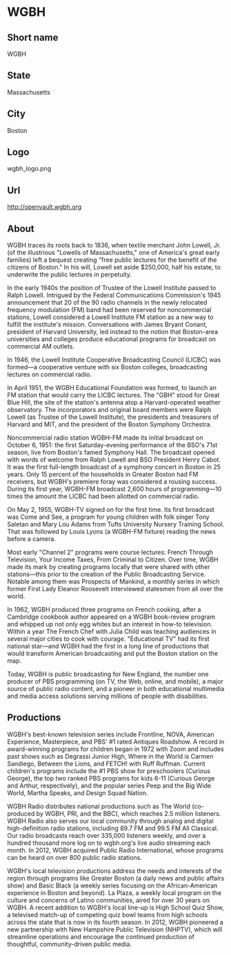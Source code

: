 # WGBH

## Short name

WGBH

## State

Massachusetts

## City

Boston

## Logo

wgbh\_logo.png

## Url

http://openvault.wgbh.org

## About

WGBH traces its roots back to 1836, when textile merchant John Lowell, Jr. (of the illustrious "Lowells of 
Massachusetts," one of America's great early families) left a bequest creating "free public lectures for the benefit 
of the citizens of Boston." In his will, Lowell set aside $250,000, half his estate, to underwrite the public lectures 
in perpetuity.

In the early 1940s the position of Trustee of the Lowell Institute passed to Ralph Lowell. Intrigued by the 
Federal Communications Commission's 1945 announcement that 20 of the 90 radio channels in the newly relocated 
frequency modulation (FM) band had been reserved for noncommercial stations, Lowell considered a Lowell Institute 
FM station as a new way to fulfill the institute's mission. Conversations with James Bryant Conant, president of 
Harvard University, led instead to the notion that Boston-area universities and colleges produce educational 
programs for broadcast on commercial AM outlets.

In 1946, the Lowell Institute Cooperative Broadcasting Council (LICBC) was formed—a cooperative venture with six 
Boston colleges, broadcasting lectures on commercial radio. 

In April 1951, the WGBH Educational Foundation was formed, to launch an FM station that would carry the LICBC 
lectures. The "GBH" stood for Great Blue Hill, the site of the station's antenna atop a Harvard-operated weather 
observatory. The incorporators and original board members were Ralph Lowell (as Trustee of the Lowell Institute), 
the presidents and treasurers of Harvard and MIT, and the president of the Boston Symphony Orchestra. 

Noncommercial radio station WGBH-FM made its initial broadcast on October 6, 1951: the first Saturday-evening 
performance of the BSO's 71st season, live from Boston's famed Symphony Hall. The broadcast opened with words of 
welcome from Ralph Lowell and BSO President Henry Cabot. It was the first full-length broadcast of a symphony concert 
in Boston in 25 years. Only 15 percent of the households in Greater Boston had FM receivers, but WGBH's premiere foray 
was considered a rousing success. During its first year, WGBH-FM broadcast 2,600 hours of programming—10 times the 
amount the LICBC had been allotted on commercial radio.

On May 2, 1955, WGBH-TV signed on for the first time. Its first broadcast was Come and See, a program for young 
children with folk singer Tony Saletan and Mary Lou Adams from Tufts University Nursery Training School. That was 
followed by Louis Lyons (a WGBH-FM fixture) reading the news before a camera. 

Most early "Channel 2" programs were course lectures: French Through Television, Your Income Taxes, From Criminal 
to Citizen. Over time, WGBH made its mark by creating programs locally that were shared with other stations—this prior 
to the creation of the Public Broadcasting Service. Notable among them was Prospects of Mankind, a monthly series in 
which former First Lady Eleanor Roosevelt interviewed statesmen from all over the world.

In 1962, WGBH produced three programs on French cooking, after a Cambridge cookbook author appeared on a WGBH 
book-review program and whipped up not only egg whites but an interest in how-to television. Within a year The French 
Chef with Julia Child was teaching audiences in several major cities to cook with courage. "Educational TV" had its 
first national star—and WGBH had the first in a long line of productions that would transform American broadcasting 
and put the Boston station on the map.

Today, WGBH is public broadcasting for New England, the number one producer of PBS programming (on TV, the Web, 
online, and mobile), a major source of public radio content, and a pioneer in both educational multimedia and media 
access solutions serving millions of people with disabilities.


## Productions

WGBH's best-known television series include Frontline, NOVA, American Experience, Masterpiece, and PBS' #1 rated 
Antiques Roadshow. A record in award-winning programs for children began in 1972 with Zoom and includes past shows 
such as Degrassi Junior High, Where in the World is Carmen Sandiego, Between the Lions, and FETCH! with Ruff 
Ruffman. Current children's programs include the #1 PBS show for preschoolers (Curious George), the top two ranked 
PBS programs for kids 6-11 (Curious George and Arthur, respectively), and the popular series Peep and the Big Wide 
World, Martha Speaks, and Design Squad Nation. 

WGBH Radio distributes national productions such as The World (co-produced by WGBH, PRI, and the BBC), which 
reaches 2.5 million listeners. WGBH Radio also serves our local community through analog and digital high-definition 
radio stations, including 89.7 FM and 99.5 FM All Classical. Our radio broadcasts reach over 335,000 listeners weekly, 
and over a hundred thousand more log on to wgbh.org's live audio streaming each month. In 2012, WGBH acquired 
Public Radio International, whose programs can be heard on over 800 public radio stations.

WGBH's local television productions address the needs and interests of the region through programs like Greater 
Boston (a daily news and public affairs show) and Basic Black (a weekly series focusing on the African-American 
experience in Boston and beyond). La Plaza, a weekly local program on the culture and concerns of Latino 
communities, aired for over 30 years on WGBH. A recent addition to WGBH's local line-up is High School Quiz Show, 
a televised match-up of competing quiz bowl teams from high schools across the state that is now in its fourth 
season. In 2012, WGBH pioneered a new partnership with New Hampshire Public Television (NHPTV), which will 
streamline operations and encourage the continued production of thoughtful, community-driven public media. 

